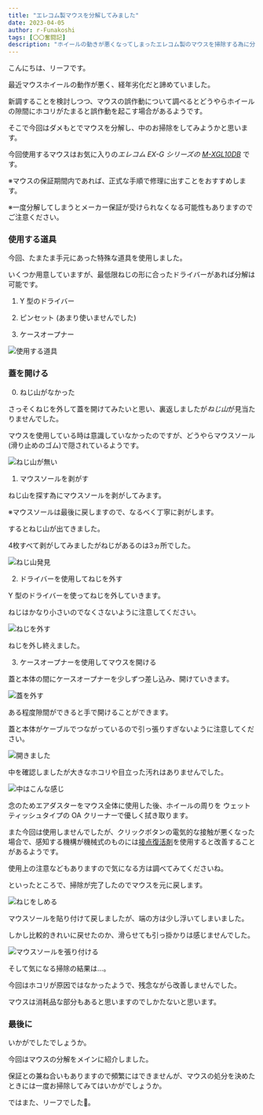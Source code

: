 ```yaml
---
title: "エレコム製マウスを分解してみました"
date: 2023-04-05
author: r-Funakoshi
tags: [〇〇奮闘記]
description: "ホイールの動きが悪くなってしまったエレコム製のマウスを掃除する為に分解してみました。"
---
```


こんにちは、リーフです。

最近マウスホイールの動作が悪く、経年劣化だと諦めていました。

新調することを検討しつつ、マウスの誤作動について調べるとどうやらホイールの隙間にホコリがたまると誤作動を起こす場合があるようです。

そこで今回はダメもとでマウスを分解し、中のお掃除をしてみようかと思います。

今回使用するマウスはお気に入りの*エレコム EX-G シリーズの [M-XGL10DB](https://www.elecom.co.jp/products/M-XGL10DBBK.html)* です。

※マウスの保証期間内であれば、正式な手順で修理に出すことをおすすめします。

※一度分解してしまうとメーカー保証が受けられなくなる可能性もありますのでご注意ください。

### 使用する道具
今回、たまたま手元にあった特殊な道具を使用しました。

いくつか用意していますが、最低限ねじの形に合ったドライバーがあれば分解は可能です。

1. Y 型のドライバー

1. ピンセット (あまり使いませんでした)

1. ケースオープナー

![使用する道具](images/001.jpg "使用する道具")

### 蓋を開ける
0. ねじ山がなかった

さっそくねじを外して蓋を開けてみたいと思い、裏返しましたが*ねじ山*が見当たりませんでした。

マウスを使用している時は意識していなかったのですが、どうやらマウスソール(滑り止めのゴム)で隠されているようです。

![ねじ山が無い](images/005.jpg "ねじ山が無い")

1. マウスソールを剥がす

ねじ山を探す為にマウスソールを剥がしてみます。

※マウスソールは最後に戻しますので、なるべく丁寧に剥がします。

するとねじ山が出てきました。

4枚すべて剥がしてみましたがねじがあるのは3ヵ所でした。

![ねじ山発見](images/006.jpg "ねじ山発見")

2. ドライバーを使用してねじを外す

Y 型のドライバーを使ってねじを外していきます。

ねじはかなり小さいのでなくさないように注意してください。

![ねじを外す](images/008.jpg "ねじを外す")

ねじを外し終えました。

3. ケースオープナーを使用してマウスを開ける

蓋と本体の間にケースオープナーを少しずつ差し込み、開けていきます。

![蓋を外す](images/010.jpg "蓋を外す")

ある程度隙間ができると手で開けることができます。

蓋と本体がケーブルでつながっているので引っ張りすぎないように注意してください。

![開きました](images/011.jpg "開きました")

中を確認しましたが大きなホコリや目立った汚れはありませんでした。

![中はこんな感じ](images/013.jpg "中はこんな感じ")

念のためエアダスターをマウス全体に使用した後、ホイールの周りを ウェットティッシュタイプの OA クリーナーで優しく拭き取ります。

また今回は使用しませんでしたが、クリックボタンの電気的な接触が悪くなった場合で、感知する機構が機械式のものには[接点復活剤](https://www3.roymall.jp/shop/e/espray/#:~:text=%E6%8E%A5%E7%82%B9%E5%BE%A9%E6%B4%BB%E3%82%B9%E3%83%97%E3%83%AC%E3%83%BC%E3%81%A8%E3%81%AF,%E9%80%9A%E9%9B%BB%E3%81%97%E3%82%84%E3%81%99%E3%81%8F%E3%81%97%E3%81%BE%E3%81%99%E3%80%82)を使用すると改善することがあるようです。


使用上の注意などもありますので気になる方は調べてみてくださいね。


といったところで、掃除が完了したのでマウスを元に戻します。

![ねじをしめる](images/015.jpg "ねじをしめる")

マウスソールを貼り付けて戻しましたが、端の方は少し浮いてしまいました。

しかし比較的きれいに戻せたのか、滑らせても引っ掛かりは感じませんでした。

![マウスソールを張り付ける](images/017.jpg "マウスソールを張り付ける")

そして気になる掃除の結果は…。

今回はホコリが原因ではなかったようで、残念ながら改善しませんでした。

マウスは消耗品な部分もあると思いますのでしかたないと思います。

### 最後に

いかがでしたでしょうか。

今回はマウスの分解をメインに紹介しました。

保証との兼ね合いもありますので頻繁にはできませんが、マウスの処分を決めたときには一度お掃除してみてはいかがでしょうか。

ではまた、リーフでした🍃。
